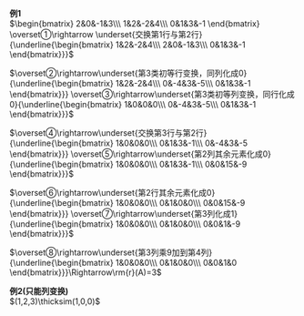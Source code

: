 **例1**    
 $\begin{bmatrix}    
2&0&-1&3\\\     
1&2&-2&4\\\     
0&1&3&-1    
\end{bmatrix}    
\overset①\rightarrow    
\underset{交换第1行与第2行}{\underline{\begin{bmatrix}    
1&2&-2&4\\\     
2&0&-1&3\\\     
0&1&3&-1    
\end{bmatrix}}}$     
    
 $\overset②\rightarrow\underset{第3类初等行变换，同列化成0}{\underline{\begin{bmatrix}    
1&2&-2&4\\\     
0&-4&3&-5\\\     
0&1&3&-1    
\end{bmatrix}}}    
\overset③\rightarrow\underset{第3类初等列变换，同行化成0}{\underline{\begin{bmatrix}    
1&0&0&0\\\     
0&-4&3&-5\\\     
0&1&3&-1    
\end{bmatrix}}}$     
    
 $\overset④\rightarrow\underset{交换第3行与第2行}{\underline{\begin{bmatrix}    
1&0&0&0\\\     
0&1&3&-1\\\     
0&-4&3&-5    
\end{bmatrix}}}    
\overset⑤\rightarrow\underset{第2列其余元素化成0}{\underline{\begin{bmatrix}    
1&0&0&0\\\     
0&1&3&-1\\\     
0&0&15&-9    
\end{bmatrix}}}$     
    
 $\overset⑥\rightarrow\underset{第2行其余元素化成0}{\underline{\begin{bmatrix}    
1&0&0&0\\\     
0&1&0&0\\\     
0&0&15&-9    
\end{bmatrix}}}    
\overset⑦\rightarrow\underset{第3列化成1}{\underline{\begin{bmatrix}    
1&0&0&0\\\     
0&1&0&0\\\     
0&0&1&-9    
\end{bmatrix}}}$     
    
 $\overset⑧\rightarrow\underset{第3列乘9加到第4列}{\underline{\begin{bmatrix}    
1&0&0&0\\\     
0&1&0&0\\\     
0&0&1&0    
\end{bmatrix}}}\Rightarrow\rm{r}(A)=3$     
    
**例2(只能列变换)**    
 $(1,2,3)\thicksim(1,0,0)$     
